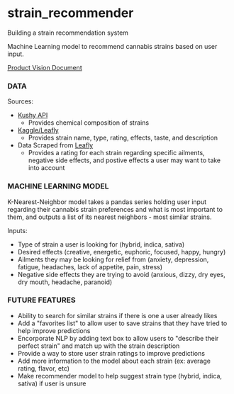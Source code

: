 # strain_recommender
Building a strain recommendation system

Machine Learning model to recommend cannabis strains based on user input.

[Product Vision Document](https://docs.google.com/document/d/1PNvyYa1qH1uxq-YKAhYnAPhT5jSBBE3XgYDzgQpFIUE/edit?usp=sharing)

### DATA
Sources:
* [Kushy API](https://raw.githubusercontent.com/kushyapp/cannabis-dataset/master/Dataset/Strains/strains-kushy_api.2017-11-14.csv)
    * Provides chemical composition of strains
* [Kaggle/Leafly](https://www.kaggle.com/kingburrito666/cannabis-strains)
    * Provides strain name, type, rating, effects, taste, and description
* Data Scraped from [Leafly](leafly.com)
    * Provides a rating for each strain regarding specific ailments, negative side effects, and postive effects a user may want to take into account

### MACHINE LEARNING MODEL
K-Nearest-Neighbor model takes a pandas series holding user input regarding their cannabis strain preferences and what is most important to them, and outputs a list of its nearest neighbors - most similar strains.

Inputs: 
 * Type of strain a user is looking for (hybrid, indica, sativa)
 * Desired effects (creative, energetic, euphoric, focused, happy, hungry)
 * Ailments they may be looking for relief from (anxiety, depression, fatigue, headaches, lack of appetite, pain, stress)
 * Negative side effects they are trying to avoid (anxious, dizzy, dry eyes, dry mouth, headache, paranoid)


 ### FUTURE FEATURES
 * Ability to search for similar strains if there is one a user already likes
 * Add a "favorites list" to allow user to save strains that they have tried to help improve predictions
 * Encorporate NLP by adding text box to allow users to "describe their perfect strain" and match up with the strain description
 * Provide a way to store user strain ratings to improve predictions
 * Add more information to the model about each strain (ex: average rating, flavor, etc)
 * Make recommender model to help suggest strain type (hybrid, indica, sativa) if user is unsure